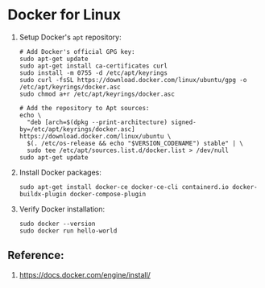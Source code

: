 # Docker for Linux

1. Setup Docker's `apt` repository:

    ```
    # Add Docker's official GPG key:
    sudo apt-get update
    sudo apt-get install ca-certificates curl
    sudo install -m 0755 -d /etc/apt/keyrings
    sudo curl -fsSL https://download.docker.com/linux/ubuntu/gpg -o /etc/apt/keyrings/docker.asc
    sudo chmod a+r /etc/apt/keyrings/docker.asc

    # Add the repository to Apt sources:
    echo \
      "deb [arch=$(dpkg --print-architecture) signed-by=/etc/apt/keyrings/docker.asc] https://download.docker.com/linux/ubuntu \
      $(. /etc/os-release && echo "$VERSION_CODENAME") stable" | \
      sudo tee /etc/apt/sources.list.d/docker.list > /dev/null
    sudo apt-get update
    ```

2. Install Docker packages:
    ```
    sudo apt-get install docker-ce docker-ce-cli containerd.io docker-buildx-plugin docker-compose-plugin
    ```

3. Verify Docker installation:
    ```
    sudo docker --version
    sudo docker run hello-world
    ```

## Reference:
1. https://docs.docker.com/engine/install/
